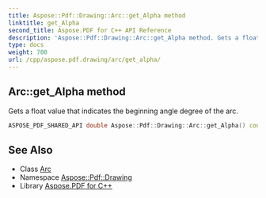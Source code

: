 ```yaml
---
title: Aspose::Pdf::Drawing::Arc::get_Alpha method
linktitle: get_Alpha
second_title: Aspose.PDF for C++ API Reference
description: 'Aspose::Pdf::Drawing::Arc::get_Alpha method. Gets a float value that indicates the beginning angle degree of the arc in C++.'
type: docs
weight: 700
url: /cpp/aspose.pdf.drawing/arc/get_alpha/
---
```

## Arc::get_Alpha method


Gets a float value that indicates the beginning angle degree of the arc.

```cpp
ASPOSE_PDF_SHARED_API double Aspose::Pdf::Drawing::Arc::get_Alpha() const
```

## See Also

* Class [Arc](../)
* Namespace [Aspose::Pdf::Drawing](../../)
* Library [Aspose.PDF for C++](../../../)
